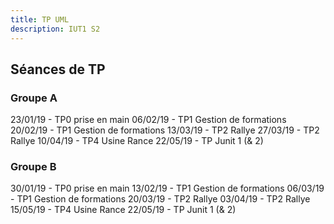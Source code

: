 ```yaml
---
title: TP UML 
description: IUT1 S2
---
```


## Séances de TP

### Groupe A
23/01/19 - TP0 prise en main
06/02/19 - TP1 Gestion de formations
20/02/19 - TP1 Gestion de formations
13/03/19 - TP2 Rallye
27/03/19 - TP2 Rallye
10/04/19 - TP4 Usine Rance
22/05/19 - TP Junit 1 (& 2)

### Groupe B
30/01/19 - TP0 prise en main
13/02/19 - TP1 Gestion de formations
06/03/19 - TP1 Gestion de formations
20/03/19 - TP2 Rallye
03/04/19 - TP2 Rallye
15/05/19 - TP4 Usine Rance
22/05/19 - TP Junit 1 (& 2)